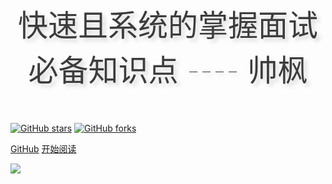 <!-- dark -->

<!-- <br>

<img width="220px" src="![](https://gitee.com/kuangtf/blogImage/raw/master/img/22d372ff5576ab6d2e6043db7d8abfff.jpg)">


<div style = "font-weight: 100; font-size: 1.2rem; 
    color: #eee; text-align: center;
    text-shadow: 0.3rem 0.3rem 0.4rem rgba(0,0,0,.15);
    line-height: 1.2;">
    进击的 Javaer，努力奔跑在全栈的路上 🏃‍
</div>

<br>
<br>

![](https://svg.hamm.cn/gitee.svg?user=veal98&project=CS-Wiki&type=star&color=5d71ca&radius=3) &nbsp;&nbsp;&nbsp;
![](https://svg.hamm.cn/gitee.svg?user=veal98&project=CS-Wiki&type=fork&color=5d71ca&radius=3) &nbsp;&nbsp;&nbsp;
![]( https://svg.hamm.cn/badge.svg?key=author&value=小牛肉&color=6cb54e&radius=3)


[<i class="fa fa-github-alt fa-1x"></i> GitHub](https://kuangtf.github.io/Blogs)
[<i class="fa fa-spinner fa-spin"></i> 开始阅读](README.md)

![color](#333333) -->


<!-- light -->

<br>

<!-- li<img width="280px" src="https://gitee.com/kuangtf/blogImage/raw/master/img/a.jpg">ght -->



<div style = "font-weight: 100; font-size: 3.0rem; 
    color: rgb(60, 60, 60); text-align: center;
    text-shadow: 0.3rem 0.3rem 0.4rem rgba(0,0,0,.15);
    line-height: 1.5;">
    快速且系统的掌握面试必备知识点 ---- 帅枫
</div>

<br>
<br>

[![GitHub stars](https://img.shields.io/github/stars/Veal98/CS-Wiki?logo=github)](https://github.com/Veal98/CS-Wiki/stargazers)
[![GitHub forks](https://img.shields.io/github/forks/Veal98/CS-Wiki?logo=github)](https://github.com/Veal98/CS-Wiki/network)


[GitHub](https://github.com/kuangtf/Blogs/README.md)
[开始阅读](README.md)

<!-- background image -->

![](https://gitee.com/kuangtf/blogImage/raw/master/img/fengmina.jpg)

